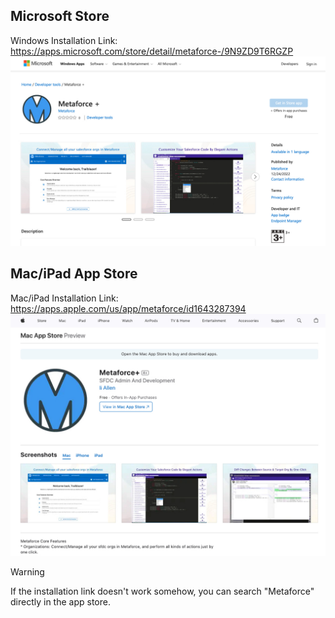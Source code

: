 ## Microsoft Store

Windows Installation Link: https://apps.microsoft.com/store/detail/metaforce-/9N9ZD9T6RGZP
![Windows Install](./images/install-win.jpg ":size=70%")

## Mac/iPad App Store

Mac/iPad Installation Link: https://apps.apple.com/us/app/metaforce/id1643287394
![Mac Install](./images/install-mac.jpg ":size=70%")

> [!WARNING]
> If the installation link doesn't work somehow, you can search "Metaforce" directly in the app store.
